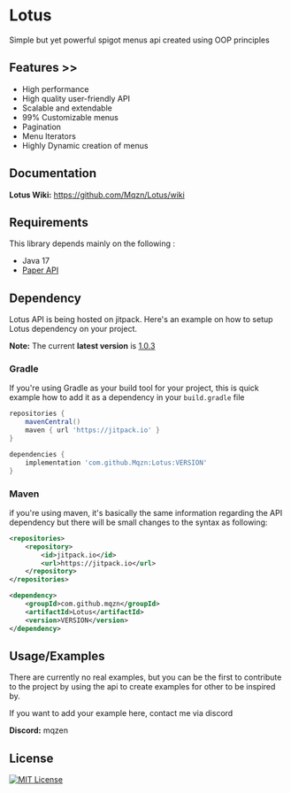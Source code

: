# Lotus

Simple but yet powerful spigot menus api created using OOP principles

## Features >>
- High performance
- High quality user-friendly API
- Scalable and extendable
- 99% Customizable menus
- Pagination 
- Menu Iterators
- Highly Dynamic creation of menus



## Documentation

**Lotus Wiki:** https://github.com/Mqzn/Lotus/wiki



## Requirements
This library depends mainly on the following :
- Java 17
- [Paper API](https://docs.papermc.io/)

## Dependency
Lotus API is being hosted on jitpack. Here's an example on how to setup
Lotus dependency on your project.

**Note:** The current **latest version** is [1.0.3](https://github.com/Mqzn/Lotus/releases/tag/1.0.3)

### Gradle
If you're using Gradle as your build tool for your project, this is quick example how to add it as a dependency in your `build.gradle` file

```groovy
repositories {
    mavenCentral()
    maven { url 'https://jitpack.io' }
}

dependencies {
    implementation 'com.github.Mqzn:Lotus:VERSION'
}
```

### Maven 
if you're using maven, it's basically the same information regarding the API dependency but there will be small changes to the syntax as following:

```xml
<repositories>
    <repository>
        <id>jitpack.io</id>
        <url>https://jitpack.io</url>
    </repository>
</repositories>

<dependency>
    <groupId>com.github.mqzn</groupId>
    <artifactId>Lotus</artifactId>
    <version>VERSION</version>
</dependency>
```

## Usage/Examples
There are currently no real examples, but you can be the first to contribute to the project by using the api to create examples for other to be inspired by.

If you want to add your example here, contact me via discord 

**Discord:** mqzen


## License

[![MIT License](https://img.shields.io/badge/License-MIT-green.svg)](https://choosealicense.com/licenses/mit/)
